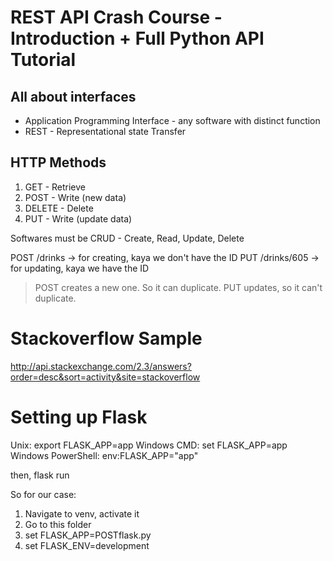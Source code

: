 # REST API Crash Course - Introduction + Full Python API Tutorial

## All about interfaces
- Application Programming Interface - any software with distinct function
- REST - Representational state Transfer

## HTTP Methods
1. GET - Retrieve
2. POST - Write (new data)
3. DELETE - Delete
4. PUT - Write (update data)

Softwares must be CRUD - Create, Read, Update, Delete

POST /drinks -> for creating, kaya we don't have the ID
PUT /drinks/605 -> for updating, kaya we have the ID
> POST creates a new one. So it can duplicate. PUT updates, so it can't duplicate.

# Stackoverflow Sample
http://api.stackexchange.com/2.3/answers?order=desc&sort=activity&site=stackoverflow

# Setting up Flask
Unix: export FLASK_APP=app
Windows CMD: set FLASK_APP=app
Windows PowerShell: env:FLASK_APP="app"

then, flask run

So for our case:
1. Navigate to venv, activate it
2. Go to this folder
3. set FLASK_APP=POSTflask.py
4. set FLASK_ENV=development